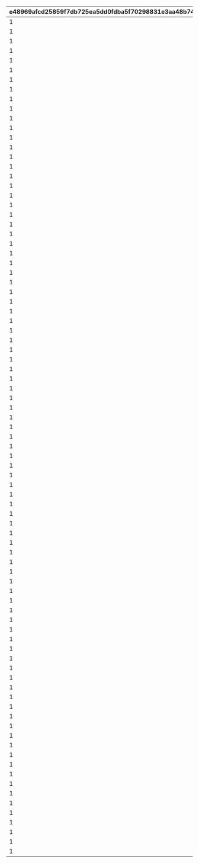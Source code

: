 |e48969afcd25859f7db725ea5dd0fdba5f70298831e3aa48b744cf7f57d653a1|0cf659e68f33816e7f76b65891ada68ee526c7268cc86cf480e2e7c69f5991e1|0831d55f25aa5d44fdd4b737a9ab4641388f57eac351bfb38a2847ec780d3d43|4c3489db6180feb9335b12367ada9025f312aa45e5ff38e8d3fb764a12b08fe2|2fbd2250e1d6ef5c95e3a3c7efb769cec3e986aba125cc8be7deb2268126a00d|f500ac54c630ebf59046781f1c4889a63a2e7518fe7149a4e00f097746f218e5|19c18d8224411f0a90d4864dc59097e953d8b17be25535704d139233a635941a|d98457a2209331f95e59a207d9785f1e003c22957152561a73c3d0193d2a7a60|c5f416fa1d89188b8f445593a4c54a39b721f2c91b817a95422c55158900cadd|b209f2a9418a45e717f05841775ca1e47aec46707497bbbe6e116e462095557c|980f1c63a304959774b1397aec55026733aedb196714e42267ae6f1cc14bdc81|4b0529458e6c3909a38a17047442af6b849e95c28d65dd696cd649daab868abd|df86350beeebd40857ba795a37d4fd18153892a38e5ddfeafe4c36021f1ebc05|72dc2fa47250e036c5bcf4810fa1c2a8752c5fd0a1dc466189527d8d469f6248|
| --- | --- | --- | --- | --- | --- | --- | --- | --- | --- | --- | --- | --- | --- |
|1|1|1|6|1|1001|4|30|1|1|30|-1|7|1|
|1|1|1|6|1|1002|31|60|1|1|60|-1|11|1|
|1|1|1|6|1|1003|61|90|1|1|90|-1|15|1|
|1|1|1|6|1|1004|91|120|1|1|120|-1|19|1|
|1|1|1|6|1|1005|121|150|1|1|150|-1|23|1|
|1|1|1|6|1|1006|151|180|1|1|180|-1|27|1|
|1|1|1|6|1|1007|181|210|1|1|210|-1|29|1|
|1|1|1|6|1|1008|211|240|1|1|240|-1|31|1|
|1|1|1|6|1|1009|241|270|1|1|270|-1|31|1|
|1|1|1|6|1|1010|271|300|1|1|300|-1|31|1|
|1|1|1|6|1|1011|301|-1|1|1|310|-1|31|1|
|1|2|1|5|1|1101|4|30|1|1|30|-1|7|1|
|1|2|1|5|1|1102|31|60|1|1|60|-1|11|1|
|1|2|1|5|1|1103|61|90|1|1|90|-1|15|1|
|1|2|1|5|1|1104|91|120|1|1|120|-1|19|1|
|1|2|1|5|1|1105|121|150|1|1|150|-1|23|1|
|1|2|1|5|1|1106|151|180|1|1|180|-1|27|1|
|1|2|1|5|1|1107|181|210|1|1|210|-1|29|1|
|1|2|1|5|1|1108|211|240|1|1|240|-1|31|1|
|1|2|1|5|1|1109|241|270|1|1|270|-1|31|1|
|1|2|1|5|1|1110|271|300|1|1|300|-1|31|1|
|1|2|1|5|1|1111|301|-1|1|1|310|-1|31|1|
|1|3|1|5|1|1201|4|30|1|1|-1|-1|7|1|
|1|3|1|5|1|1202|31|60|1|1|-1|-1|11|1|
|1|3|1|5|1|1203|61|90|1|1|-1|-1|15|1|
|1|3|1|5|1|1204|91|120|1|1|-1|-1|19|1|
|1|3|1|5|1|1205|121|150|1|1|-1|-1|23|1|
|1|3|1|5|1|1206|151|180|1|1|-1|-1|27|1|
|1|3|1|5|1|1207|181|210|1|1|-1|-1|29|1|
|1|3|1|5|1|1208|211|240|1|1|-1|-1|31|1|
|1|3|1|5|1|1209|241|270|1|1|-1|-1|31|1|
|1|3|1|5|1|1210|271|300|1|1|-1|-1|31|1|
|1|3|1|5|1|1211|301|-1|1|1|-1|-1|31|1|
|1|4|1|5|1|1301|4|30|1|1|30|-1|7|1|
|1|4|1|5|1|1302|31|60|1|1|60|-1|10|1|
|1|4|1|5|1|1303|61|90|1|1|90|-1|13|1|
|1|4|1|5|1|1304|91|120|1|1|120|-1|16|1|
|1|4|1|5|1|1305|121|150|1|1|150|-1|19|1|
|1|4|1|5|1|1306|151|180|1|1|180|-1|22|1|
|1|4|1|5|1|1307|181|210|1|1|210|-1|25|1|
|1|4|1|5|1|1308|211|240|1|1|240|-1|28|1|
|1|4|1|5|1|1309|241|270|1|1|270|-1|28|1|
|1|4|1|5|1|1310|271|300|1|1|300|-1|28|1|
|1|4|1|5|1|1311|301|-1|1|1|310|-1|28|1|
|1|5|1|5|1|1401|4|30|1|1|-1|-1|7|1|
|1|5|1|5|1|1402|31|60|1|1|-1|-1|10|1|
|1|5|1|5|1|1403|61|90|1|1|-1|-1|13|1|
|1|5|1|5|1|1404|91|120|1|1|-1|-1|16|1|
|1|5|1|5|1|1405|121|150|1|1|-1|-1|19|1|
|1|5|1|5|1|1406|151|180|1|1|-1|-1|22|1|
|1|5|1|5|1|1407|181|210|1|1|-1|-1|25|1|
|1|5|1|5|1|1408|211|240|1|1|-1|-1|28|1|
|1|5|1|5|1|1409|241|270|1|1|-1|-1|28|1|
|1|5|1|5|1|1410|271|300|1|1|-1|-1|28|1|
|1|5|1|5|1|1411|301|-1|1|1|-1|-1|28|1|
|1|6|1|3|1|1501|4|30|1|1|-1|-1|7|1|
|1|6|1|3|1|1502|31|60|1|1|-1|-1|10|1|
|1|6|1|3|1|1503|61|90|1|1|-1|-1|13|1|
|1|6|1|3|1|1504|91|120|1|1|-1|-1|16|1|
|1|6|1|3|1|1505|121|150|1|1|-1|-1|19|1|
|1|6|1|3|1|1506|151|180|1|1|-1|-1|22|1|
|1|6|1|3|1|1507|181|210|1|1|-1|-1|22|1|
|1|6|1|3|1|1508|211|240|1|1|-1|-1|22|1|
|1|6|1|3|1|1509|241|270|1|1|-1|-1|22|1|
|1|6|1|3|1|1510|271|-1|1|1|-1|-1|22|1|
|1|7|1|6|1|1601|4|30|1|1|30|5|7|1|
|1|7|1|6|1|1602|31|60|1|1|60|5|11|1|
|1|7|1|6|1|1603|61|90|1|1|90|5|15|1|
|1|7|1|6|1|1604|91|120|1|1|120|5|19|1|
|1|7|1|6|1|1605|121|150|1|1|150|5|23|1|
|1|7|1|6|1|1606|151|180|1|1|180|5|27|1|
|1|7|1|6|1|1607|181|210|1|1|210|5|29|1|
|1|7|1|6|1|1608|211|240|1|1|240|5|31|1|
|1|7|1|6|1|1609|241|270|1|1|270|5|31|1|
|1|7|1|6|1|1610|271|300|1|1|300|5|31|1|
|1|7|1|6|1|1611|301|-1|1|1|310|5|31|1|
|1|8|1|5|1|1701|4|30|1|1|30|5|7|1|
|1|8|1|5|1|1702|31|60|1|1|60|5|11|1|
|1|8|1|5|1|1703|61|90|1|1|90|5|15|1|
|1|8|1|5|1|1704|91|120|1|1|120|5|19|1|
|1|8|1|5|1|1705|121|150|1|1|150|5|23|1|
|1|8|1|5|1|1706|151|180|1|1|180|5|27|1|
|1|8|1|5|1|1707|181|210|1|1|210|5|29|1|
|1|8|1|5|1|1708|211|240|1|1|240|5|31|1|
|1|8|1|5|1|1709|241|270|1|1|270|5|31|1|
|1|8|1|5|1|1710|271|300|1|1|300|5|31|1|
|1|8|1|5|1|1711|301|-1|1|1|310|5|31|1|